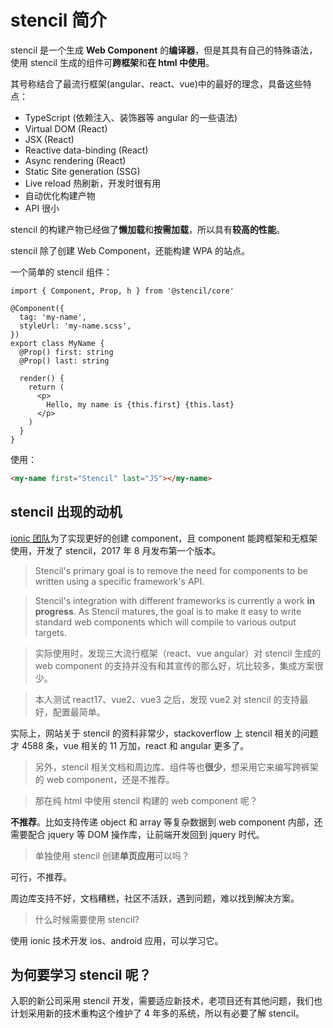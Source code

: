 # stencil 简介

stencil 是一个生成 **Web Component** 的**编译器**，但是其具有自己的特殊语法，使用 stencil 生成的组件可**跨框架**和**在 html 中使用**。

其号称结合了最流行框架(angular、react、vue)中的最好的理念，具备这些特点：

- TypeScript (依赖注入、装饰器等 angular 的一些语法)
- Virtual DOM (React)
- JSX (React)
- Reactive data-binding (React)
- Async rendering (React)
- Static Site generation (SSG)
- Live reload 热刷新，开发时很有用
- 自动优化构建产物
- API 很小

stencil 的构建产物已经做了**懒加载**和**按需加载**，所以具有**较高的性能**。

stencil 除了创建 Web Component，还能构建 WPA 的站点。

一个简单的 stencil 组件：

```tsx
import { Component, Prop, h } from '@stencil/core'

@Component({
  tag: 'my-name',
  styleUrl: 'my-name.scss',
})
export class MyName {
  @Prop() first: string
  @Prop() last: string

  render() {
    return (
      <p>
        Hello, my name is {this.first} {this.last}
      </p>
    )
  }
}
```

使用：

```html
<my-name first="Stencil" last="JS"></my-name>
```

## stencil 出现的动机

[ionic 团队](https://ionicframework.com/)为了实现更好的创建 component，且 component 能跨框架和无框架使用，开发了 stencil，2017 年 8 月发布第一个版本。

> Stencil's primary goal is to remove the need for components to be written using a specific framework's API.

> Stencil's integration with different frameworks is currently a work **in progress**. As Stencil matures, the goal is to make it easy to write standard web components which will compile to various output targets.

> 实际使用时，发现三大流行框架（react、vue angular）对 stencil 生成的 web component 的支持并没有和其宣传的那么好，坑比较多，集成方案很少。

> 本人测试 react17、vue2、vue3 之后，发现 vue2 对 stencil 的支持最好，配置最简单。

实际上，网站关于 stencil 的资料非常少，stackoverflow 上 stencil 相关的问题才 4588 条，vue 相关的 11 万加，react 和 angular 更多了。

> 另外，stencil 相关文档和周边库、组件等也**很少**，想采用它来编写跨裤架的 web component，还是不推荐。

> 那在纯 html 中使用 stencil 构建的 web component 呢？

**不推荐**。比如支持传递 object 和 array 等复杂数据到 web component 内部，还需要配合 jquery 等 DOM 操作库，让前端开发回到 jquery 时代。

> 单独使用 stencil 创建**单页应用**可以吗？

可行，不推荐。

周边库支持不好，文档糟糕，社区不活跃，遇到问题，难以找到解决方案。

> 什么时候需要使用 stencil?

使用 ionic 技术开发 ios、android 应用，可以学习它。

## 为何要学习 stencil 呢？

入职的新公司采用 stencil 开发，需要适应新技术，老项目还有其他问题，我们也计划采用新的技术重构这个维护了 4 年多的系统，所以有必要了解 stencil。
